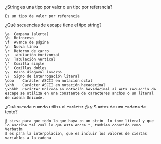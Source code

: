 ¿String es una tipo por valor o un tipo por referencia?

    Es un tipo de valor por referencia

¿Qué secuencias de escape tiene el tipo string?

    \a	Campana (alerta)
    \b	Retroceso
    \f	Avance de página
    \n	Nueva línea
    \r	Retorno de carro
    \t	Tabulación horizontal
    \v	Tabulación vertical
    \'	Comilla simple
    \"	Comillas dobles
    \\	Barra diagonal inversa
    \?	Signo de interrogación literal
    \ooo	Carácter ASCII en notación octal
    \xhh	Carácter ASCII en notación hexadecimal
    \xhhhh	Carácter Unicode en notación hexadecimal si esta secuencia de escape se utiliza en una constante de caracteres anchos o un literal de cadena Unicode.


¿Qué sucede cuando utiliza el carácter @ y $ antes de una cadena de texto?

    @ sirve para que todo lo que haya en un strin  lo tome literal y que lo escribe tal cual lo que esta entre ", tambien conocido como Verbatim 
    $ es para la interpolacion, que es incluir los valores de ciertas variables a la cadena 